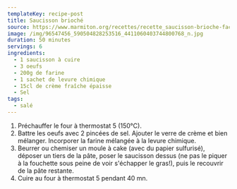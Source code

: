 ```yaml
---
templateKey: recipe-post
title: Saucisson brioché
source: https://www.marmiton.org/recettes/recette_saucisson-brioche-facile-et-rapide_24430.aspx
image: /img/96547456_590504828253516_4411060403744800768_n.jpg
duration: 50 minutes
servings: 6
ingredients:
  - 1 saucisson à cuire
  - 3 oeufs
  - 200g de farine
  - 1 sachet de levure chimique
  - 15cl de crème fraîche épaisse
  - Sel
tags:
  - salé
---
```

1. Préchauffer le four à thermostat 5 (150°C).
2. Battre les oeufs avec 2 pincées de sel. Ajouter le verre de crème et bien mélanger. Incorporer la farine mélangée à la levure chimique.
3. Beurrer ou chemiser un moule à cake (avec du papier sulfurisé), déposer un tiers de la pâte, poser le saucisson dessus (ne pas le piquer à la fouchette sous peine de voir s'échapper le gras!), puis le recouvrir de la pâte restante.
4. Cuire au four à thermostat 5 pendant 40 mn.
